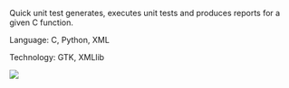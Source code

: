 Quick unit test generates, executes unit tests and produces reports for a given C function.

Language: C, Python, XML

Technology: GTK, XMLlib

<img src='https://quick-unit-test.googlecode.com/git/screenshot.png'>